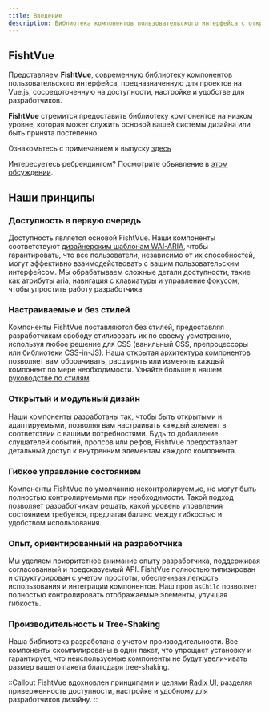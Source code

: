 ```yaml
---
title: Введение
description: Библиотека компонентов пользовательского интерфейса с открытым исходным кодом для создания высококачественных, доступных систем дизайна и веб-приложений с использованием Vue.
---
```


<h2 id="fishtVue">FishtVue</h2>

Представляем **FishtVue**, современную библиотеку компонентов пользовательского интерфейса, предназначенную для проектов на Vue.js, сосредоточенную на доступности, настройке и удобстве для разработчиков.

**FishtVue** стремится предоставить библиотеку компонентов на низком уровне, которая может служить основой вашей системы дизайна или быть принята постепенно.

Ознакомьтесь с примечанием к выпуску [здесь](/docs/overview/releases#_2-0-changes)

<Callout type="tip">

Интересуетесь ребрендингом? Посмотрите объявление в [этом обсуждении](https://github.com/Egoka/FishtVue/issues/1).

</Callout>

<h2 id="our-principles">Наши принципы</h2>

<h3 id="accessibility-first">Доступность в первую очередь</h3>

Доступность является основой FishtVue. Наши компоненты соответствуют [дизайнерским шаблонам WAI-ARIA](https://www.w3.org/TR/wai-aria-practices-1.2), чтобы гарантировать, что все пользователи, независимо от их способностей, могут эффективно взаимодействовать с вашим пользовательским интерфейсом. Мы обрабатываем сложные детали доступности, такие как атрибуты aria, навигация с клавиатуры и управление фокусом, чтобы упростить работу разработчика.

<h3 id="customizable-unstyled">Настраиваемые и без стилей</h3>

Компоненты FishtVue поставляются без стилей, предоставляя разработчикам свободу стилизовать их по своему усмотрению, используя любое решение для CSS (ванильный CSS, препроцессоры или библиотеки CSS-in-JS). Наша открытая архитектура компонентов позволяет вам оборачивать, расширять или изменять каждый компонент по мере необходимости. Узнайте больше в нашем [руководстве по стилям](../guides/styling).

<h3 id="open-modular-design">Открытый и модульный дизайн</h3>

Наши компоненты разработаны так, чтобы быть открытыми и адаптируемыми, позволяя вам настраивать каждый элемент в соответствии с вашими потребностями. Будь то добавление слушателей событий, пропсов или рефов, FishtVue предоставляет детальный доступ к внутренним элементам каждого компонента.

<h3 id="flexible-state-management">Гибкое управление состоянием</h3>

Компоненты FishtVue по умолчанию неконтролируемые, но могут быть полностью контролируемыми при необходимости. Такой подход позволяет разработчикам решать, какой уровень управления состоянием требуется, предлагая баланс между гибкостью и удобством использования.

<h3 id="developer-centric-experience">Опыт, ориентированный на разработчика</h3>

Мы уделяем приоритетное внимание опыту разработчика, поддерживая согласованный и предсказуемый API. FishtVue полностью типизирован и структурирован с учетом простоты, обеспечивая легкость использования и интеграции компонентов. Наш проп `asChild` позволяет полностью контролировать отображаемые элементы, улучшая гибкость.

<h3 id="performance-tree-shaking">Производительность и Tree-Shaking</h3>

Наша библиотека разработана с учетом производительности. Все компоненты скомпилированы в один пакет, что упрощает установку и гарантирует, что неиспользуемые компоненты не будут увеличивать размер вашего пакета благодаря tree-shaking.

::Callout
FishtVue вдохновлен принципами и целями [Radix UI](https://www.radix-ui.com/), разделяя приверженность доступности, настройке и удобному для разработчиков дизайну.
::